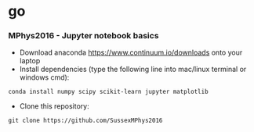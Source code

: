 # go
### MPhys2016 - Jupyter notebook basics

   * Download anaconda https://www.continuum.io/downloads onto your laptop
   * Install dependencies (type the following line into mac/linux terminal or windows cmd):
```
conda install numpy scipy scikit-learn jupyter matplotlib
```
   * Clone this repository:
```
git clone https://github.com/SussexMPhys2016
```
